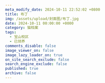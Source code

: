 ```yaml
---
meta_modify_date: 2024-10-11 22:52:02 +0800
title: 布丁
img: /assets/upload/封面图/布丁.jpg
date: 2024-10-11 00:00:00 +0000
category: 猫档案
tags:
  - 宝山校区
  - 已领养
comments_disable: false
image_viewer_on: false
image_lazy_loader_on: true
on_site_search_exclude: false
search_engine_exclude: false
published: true
archive: false
---
```

